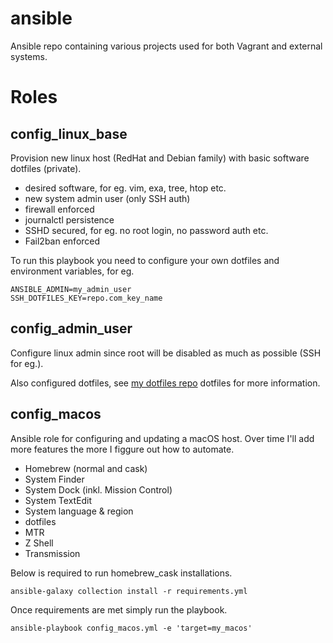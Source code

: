 # ansible
Ansible repo containing various projects used for both Vagrant and external systems.

# Roles
## config_linux_base
Provision new linux host (RedHat and Debian family) with basic software dotfiles (private).
- desired software, for eg. vim, exa, tree, htop etc.
- new system admin user (only SSH auth)
- firewall enforced
- journalctl persistence
- SSHD secured, for eg. no root login, no password auth etc.
- Fail2ban enforced

To run this playbook you need to configure your own dotfiles and environment variables, for eg.

```
ANSIBLE_ADMIN=my_admin_user
SSH_DOTFILES_KEY=repo.com_key_name
```
## config_admin_user
Configure linux admin since root will be disabled as much as possible (SSH for eg.).

Also configured dotfiles, see [my dotfiles repo](https://github.com/david-abarca/dotfiles) dotfiles for more information.
## config_macos
Ansible role for configuring and updating a macOS host. Over time I'll add more features the more I figgure out how to automate.
- Homebrew (normal and cask)
- System Finder
- System Dock (inkl. Mission Control)
- System TextEdit
- System language & region
- dotfiles
- MTR
- Z Shell
- Transmission

Below is required to run homebrew_cask installations.
```
ansible-galaxy collection install -r requirements.yml
```
Once requirements are met simply run the playbook.
```
ansible-playbook config_macos.yml -e 'target=my_macos'
```
